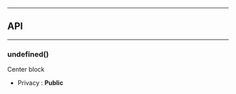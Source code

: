 


-----------------------------
## API
-----------------------------

### undefined()
Center block
- Privacy : **Public**





